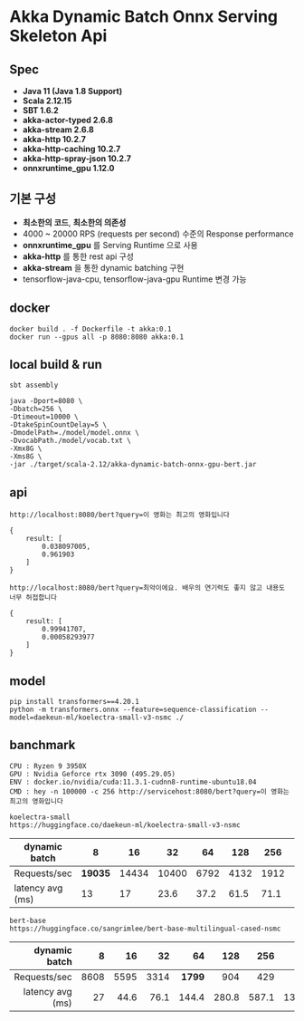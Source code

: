 # Akka Dynamic Batch Onnx Serving Skeleton Api


## Spec
- **Java 11 (Java 1.8 Support)**
- **Scala 2.12.15**
- **SBT 1.6.2**
- **akka-actor-typed 2.6.8**
- **akka-stream 2.6.8**
- **akka-http 10.2.7**
- **akka-http-caching 10.2.7**
- **akka-http-spray-json 10.2.7**
- **onnxruntime_gpu 1.12.0**

## 기본 구성
- **최소한의 코드**, **최소한의 의존성**
- 4000 ~ 20000 RPS (requests per second) 수준의 Response performance
- **onnxruntime_gpu** 를 Serving Runtime 으로 사용 
- **akka-http** 를 통한 rest api 구성
- **akka-stream** 을 통한 dynamic batching 구현
- tensorflow-java-cpu, tensorflow-java-gpu Runtime 변경 가능

## docker
```
docker build . -f Dockerfile -t akka:0.1
docker run --gpus all -p 8080:8080 akka:0.1
```

## local build & run
```
sbt assembly

java -Dport=8080 \
-Dbatch=256 \
-Dtimeout=10000 \
-DtakeSpinCountDelay=5 \
-DmodelPath=./model/model.onnx \
-DvocabPath./model/vocab.txt \
-Xmx8G \
-Xms8G \
-jar ./target/scala-2.12/akka-dynamic-batch-onnx-gpu-bert.jar

```
api 
----------------------------------------------------------------
```
http://localhost:8080/bert?query=이 영화는 최고의 영화입니다

{
    result: [
        0.038097005,
        0.961903
    ]
}
```
```
http://localhost:8080/bert?query=최악이에요. 배우의 연기력도 좋지 않고 내용도 너무 허접합니다

{
    result: [
        0.99941707,
        0.00058293977
    ]
}
```

model
----------------------------------------------------------------
```
pip install transformers==4.20.1
python -m transformers.onnx --feature=sequence-classification --model=daekeun-ml/koelectra-small-v3-nsmc ./
```

banchmark
----------------------------------------------------------------
```
CPU : Ryzen 9 3950X
GPU : Nvidia Geforce rtx 3090 (495.29.05)
ENV : docker.io/nvidia/cuda:11.3.1-cudnn8-runtime-ubuntu18.04
CMD : hey -n 100000 -c 256 http://servicehost:8080/bert?query=이 영화는 최고의 영화입니다
```

```
koelectra-small 
https://huggingface.co/daekeun-ml/koelectra-small-v3-nsmc 
```

| dynamic batch    |     8 |    16 |    32 |   64 |  128 |  256 |   512 |
|------------------|-------|-------|-------|------|------|------|-------|
| Requests/sec     | **19035** | 14434 | 10400 | 6792 | 4132 | 1912 |   788 |
| latency avg (ms) |    13 |    17 |  23.6 | 37.2 | 61.5 | 71.1 | 161.4 |

```
bert-base
https://huggingface.co/sangrimlee/bert-base-multilingual-cased-nsmc
```

| dynamic batch    |    8 |   16 |   32 |    64 |   128 |   256 |    512 |
|-----------------:|-----:|-----:|-----:|------:|------:|------:|-------:|
| Requests/sec     | 8608 | 5595 | 3314 |  **1799** |   904 |   429 |    187 |
| latency avg (ms) |   27 | 44.6 | 76.1 | 144.4 | 280.8 | 587.1 | 1340.3 |
